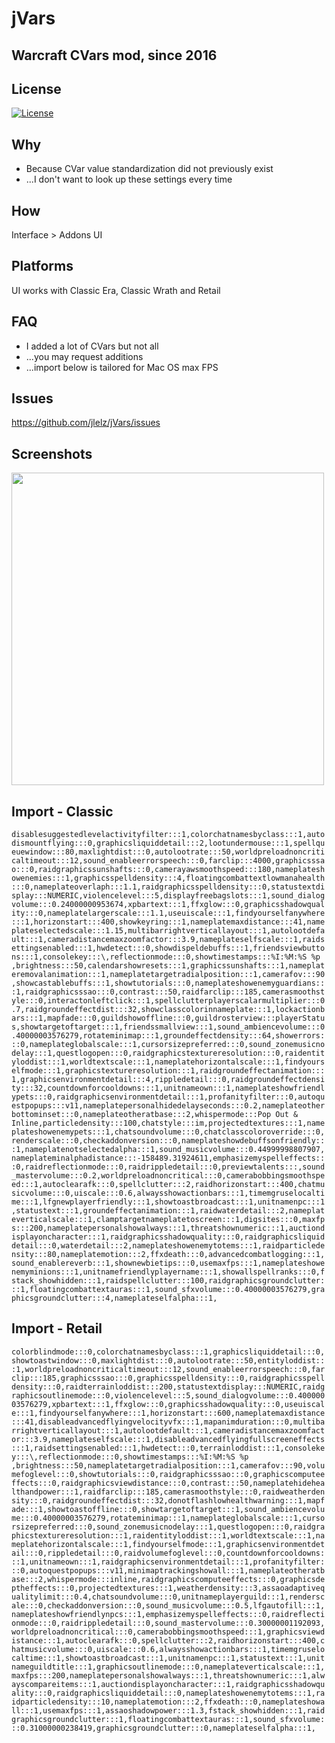 # jVars
## Warcraft CVars mod, since 2016

## License
[![License](https://img.shields.io/badge/license-GPL-blue)](LICENSE)

## Why
- Because CVar value standardization did not previously exist
- ...I don't want to look up these settings every time 

## How
Interface > Addons UI

## Platforms
UI works with Classic Era, Classic Wrath and Retail

## FAQ
- I added a lot of CVars but not all
- ...you may request additions
- ...import below is tailored for Mac OS max FPS

## Issues
https://github.com/jlelz/jVars/issues

## Screenshots
<p float="left">
  <img src="https://i.imgur.com/B3PMwON.jpeg" width="500" /> 
</p>

## Import - Classic
`disablesuggestedlevelactivityfilter:::1,colorchatnamesbyclass:::1,autodismountflying:::0,graphicsliquiddetail:::2,lootundermouse:::1,spellqueuewindow:::80,maxlightdist:::0,autolootrate:::50,worldpreloadnoncriticaltimeout:::12,sound_enableerrorspeech:::0,farclip:::4000,graphicsssao:::0,raidgraphicssunshafts:::0,camerayawsmoothspeed:::180,nameplateshowenemies:::1,graphicsspelldensity:::4,floatingcombattextlowmanahealth:::0,nameplateoverlaph:::1.1,raidgraphicsspelldensity:::0,statustextdisplay:::NUMERIC,violencelevel:::5,displayfreebagslots:::1,sound_dialogvolume:::0.24000000953674,xpbartext:::1,ffxglow:::0,graphicsshadowquality:::0,nameplatelargerscale:::1.1,useuiscale:::1,findyourselfanywhere:::1,horizonstart:::400,showkeyring:::1,nameplatemaxdistance:::41,nameplateselectedscale:::1.15,multibarrightverticallayout:::1,autolootdefault:::1,cameradistancemaxzoomfactor:::3.9,nameplateselfscale:::1,raidsettingsenabled:::1,hwdetect:::0,showdispeldebuffs:::1,friendsviewbuttons:::1,consolekey:::\,reflectionmode:::0,showtimestamps:::%I:%M:%S %p ,brightness:::50,calendarshowresets:::1,graphicssunshafts:::1,nameplateremovalanimation:::1,nameplatetargetradialposition:::1,camerafov:::90,showcastablebuffs:::1,showtutorials:::0,nameplateshowenemyguardians:::1,raidgraphicsssao:::0,contrast:::50,raidfarclip:::185,camerasmoothstyle:::0,interactonleftclick:::1,spellclutterplayerscalarmultiplier:::0.7,raidgroundeffectdist:::32,showclasscolorinnameplate:::1,lockactionbars:::1,mapfade:::0,guildshowoffline:::0,guildrosterview:::playerStatus,showtargetoftarget:::1,friendssmallview:::1,sound_ambiencevolume:::0.40000003576279,rotateminimap:::1,groundeffectdensity:::64,showerrors:::0,nameplateglobalscale:::1,cursorsizepreferred:::0,sound_zonemusicnodelay:::1,questlogopen:::0,raidgraphicstextureresolution:::0,raidentityloddist:::1,worldtextscale:::1,nameplatehorizontalscale:::1,findyourselfmode:::1,graphicstextureresolution:::1,raidgroundeffectanimation:::1,graphicsenvironmentdetail:::4,rippledetail:::0,raidgroundeffectdensity:::32,countdownforcooldowns:::1,unitnameown:::1,nameplateshowfriendlypets:::0,raidgraphicsenvironmentdetail:::1,profanityfilter:::0,autoquestpopups:::v11,nameplatepersonalhidedelayseconds:::0.2,nameplateotherbottominset:::0,nameplateotheratbase:::2,whispermode:::Pop Out & Inline,particledensity:::100,chatstyle:::im,projectedtextures:::1,nameplateshowenemypets:::1,chatsoundvolume:::0,chatclasscoloroverride:::0,renderscale:::0,checkaddonversion:::0,nameplateshowdebuffsonfriendly:::1,nameplatenotselectedalpha:::1,sound_musicvolume:::0.44999998807907,nameplateminalphadistance:::-158489.31924611,emphasizemyspelleffects:::0,raidreflectionmode:::0,raidrippledetail:::0,previewtalents:::,sound_mastervolume:::0.2,worldpreloadnoncritical:::0,camerabobbingsmoothspeed:::1,autoclearafk:::0,spellclutter:::2,raidhorizonstart:::400,chatmusicvolume:::0,uiscale:::0.6,alwaysshowactionbars:::1,timemgruselocaltime:::1,lfgnewplayerfriendly:::1,showtoastbroadcast:::1,unitnamenpc:::1,statustext:::1,groundeffectanimation:::1,raidwaterdetail:::2,nameplateverticalscale:::1,clamptargetnameplatetoscreen:::1,digsites:::0,maxfps:::200,nameplatepersonalshowalways:::1,threatshownumeric:::1,auctiondisplayoncharacter:::1,raidgraphicsshadowquality:::0,raidgraphicsliquiddetail:::0,waterdetail:::2,nameplateshowenemytotems:::1,raidparticledensity:::80,nameplatemotion:::2,ffxdeath:::0,advancedcombatlogging:::1,sound_enablereverb:::1,shownewbietips:::0,usemaxfps:::1,nameplateshowenemyminions:::1,unitnamefriendlyplayername:::1,showallspellranks:::0,fstack_showhidden:::1,raidspellclutter:::100,raidgraphicsgroundclutter:::1,floatingcombattextauras:::1,sound_sfxvolume:::0.40000003576279,graphicsgroundclutter:::4,nameplateselfalpha:::1,`

## Import - Retail
`colorblindmode:::0,colorchatnamesbyclass:::1,graphicsliquiddetail:::0,showtoastwindow:::0,maxlightdist:::0,autolootrate:::50,entityloddist:::1,worldpreloadnoncriticaltimeout:::12,sound_enableerrorspeech:::0,farclip:::185,graphicsssao:::0,graphicsspelldensity:::0,raidgraphicsspelldensity:::0,raidterrainloddist:::200,statustextdisplay:::NUMERIC,raidgraphicsoutlinemode:::0,violencelevel:::5,sound_dialogvolume:::0.40000003576279,xpbartext:::1,ffxglow:::0,graphicsshadowquality:::0,useuiscale:::1,findyourselfanywhere:::1,horizonstart:::600,nameplatemaxdistance:::41,disableadvancedflyingvelocityvfx:::1,mapanimduration:::0,multibarrightverticallayout:::1,autolootdefault:::1,cameradistancemaxzoomfactor:::3.9,nameplateselfscale:::1,disableadvancedflyingfullscreeneffects:::1,raidsettingsenabled:::1,hwdetect:::0,terrainloddist:::1,consolekey:::\,reflectionmode:::0,showtimestamps:::%I:%M:%S %p ,brightness:::50,nameplatetargetradialposition:::1,camerafov:::90,volumefoglevel:::0,showtutorials:::0,raidgraphicsssao:::0,graphicscomputeeffects:::0,raidgraphicsviewdistance:::0,contrast:::50,nameplatehidehealthandpower:::1,raidfarclip:::185,camerasmoothstyle:::0,raidweatherdensity:::0,raidgroundeffectdist:::32,donotflashlowhealthwarning:::1,mapfade:::1,showtoastoffline:::0,showtargetoftarget:::1,sound_ambiencevolume:::0.40000003576279,rotateminimap:::1,nameplateglobalscale:::1,cursorsizepreferred:::0,sound_zonemusicnodelay:::1,questlogopen:::0,raidgraphicstextureresolution:::1,raidentityloddist:::1,worldtextscale:::1,nameplatehorizontalscale:::1,findyourselfmode:::1,graphicsenvironmentdetail:::0,rippledetail:::0,raidvolumefoglevel:::0,countdownforcooldowns:::1,unitnameown:::1,raidgraphicsenvironmentdetail:::1,profanityfilter:::0,autoquestpopups:::v11,minimaptrackingshowall:::1,nameplateotheratbase:::2,whispermode:::inline,raidgraphicscomputeeffects:::0,graphicsdeptheffects:::0,projectedtextures:::1,weatherdensity:::3,assaoadaptivequalitylimit:::0.4,chatsoundvolume:::0,unitnameplayerguild:::1,renderscale:::0,checkaddonversion:::0,sound_musicvolume:::0.5,lfgautofill:::1,nameplateshowfriendlynpcs:::1,emphasizemyspelleffects:::0,raidreflectionmode:::0,raidrippledetail:::0,sound_mastervolume:::0.30000001192093,worldpreloadnoncritical:::0,camerabobbingsmoothspeed:::1,graphicsviewdistance:::1,autoclearafk:::0,spellclutter:::2,raidhorizonstart:::400,chatmusicvolume:::0,uiscale:::0.6,alwaysshowactionbars:::1,timemgruselocaltime:::1,showtoastbroadcast:::1,unitnamenpc:::1,statustext:::1,unitnameguildtitle:::1,graphicsoutlinemode:::0,nameplateverticalscale:::1,maxfps:::200,nameplatepersonalshowalways:::1,threatshownumeric:::1,alwayscompareitems:::1,auctiondisplayoncharacter:::1,raidgraphicsshadowquality:::0,raidgraphicsliquiddetail:::0,nameplateshowenemytotems:::1,raidparticledensity:::10,nameplatemotion:::2,ffxdeath:::0,nameplateshowall:::1,usemaxfps:::1,assaoshadowpower:::1.3,fstack_showhidden:::1,raidgraphicsgroundclutter:::1,floatingcombattextauras:::1,sound_sfxvolume:::0.31000000238419,graphicsgroundclutter:::0,nameplateselfalpha:::1,`